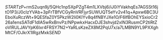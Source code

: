 $START$zP+rmS2uqn9j/5QHc1np5XpPZgT4m1LXVbj6/iJ0iYVakhqEs7AGSSt16jtO1P3/J0cIzYVAb+3pFrTBfVCGyRnVRFjyrSUWUQT5eYv2v41q+Apxw6BC3UEboXuRczWt+9QESfaZ0Y5PkzW2li0KIYv8q4fNBYJXe1O/F6lfBOhEYSxioCr226a1ensSATdF1dIA5wRxBnvPz/NPpwkxHacxDJE3shvjd2xIN3RusmCP2tiRtZoVIRULJAVYpK6Ixr4FRSY7N2+YaRLsKzeZX8M2PqU7x/a7LMBN9YL9PXXghMtCF/OJkrX1IRgzMxkS$END$